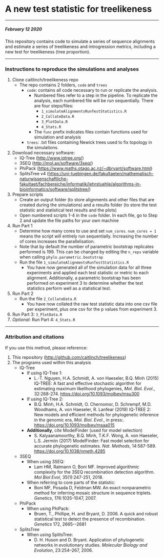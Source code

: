 # A new test statistic for treelikeness
***
##### February 12 2020

This repository contains code to simulate a series of sequence alignments and estimate a series of treelikeness and introgression metrics, including a new test for treelikeness (tree proportion). 

***
### Instructions to reproduce the simulations and analyses
1. Clone caitlinch/treelikeness repo
    * The repo contains 2 folders, `code` and `trees`
        * `code`: contains all code necessary to run or replicate the analysis.
            * Numbered files refer to a step in the pipeline. To replicate the analysis, each numbered file will be run sequentially. There are four steps/files:
                * `1_simulateAlignmentsRunTestStatistics.R`
                * `2_CollateData.R`
                * `3_PlotData.R`
                * `4_Stats.R`
            * The `func` prefix indicates files contain functions used for simulation and analysis
        * `trees`: .txt files containing Newick trees used to fix topology in the simulations.
2. Download necessary software:
    * IQ-Tree (http://www.iqtree.org/)
    * 3SEQ (http://mol.ax/software/3seq/)
    * PhiPack (https://www.maths.otago.ac.nz/~dbryant/software.html)
    * SplitsTree v4 (https://uni-tuebingen.de/fakultaeten/mathematisch-naturwissenschaftliche-fakultaet/fachbereiche/informatik/lehrstuehle/algorithms-in-bioinformatics/software/splitstree/)
3. Prepare scripts
    * Create an output folder (to store alignments and other files that are created during the simulations) and a results folder (to store the test statistic and statistical test results and the plots)
    * Open numbered scripts 1-4 in the `code` folder. In each file, go to Step 2 and update the file paths for your own machine
4. Run Part 1
    * Determine how many cores to use and set `num_cores`. `num_cores = 1` means the script will entirely run sequentially. Increasing the number of cores increases the parallelisation.
    * Note that by default the number of parametric bootstrap replicates performed is 199. This can be changed by editing the `n_reps` variable when calling  `phylo.parametric.bootstrap`
    * Run the file `1_simulateAlignmentsRunTestStatistics.R`
        * You have now generated all of the simulation data for all three experiments and applied each test statistic or metric to each alignment. Additionally, a parametric bootstrap has been performed on experiment 3 to determine whether the test statistics perform well as a statistical test.
5. Run Part 2
    * Run the file `2_CollateData.R`
        * You have now collated the raw test statistic data into one csv file per experiment, plus one csv for the p values from experiment 3.
6. Run Part 3: `3_PlotData.R`
7. _Optional_: Run Part 4: `4_Stats.R`

***
### Attribution and citations
If you use this method, please reference:

1. This repository (http://github.com/caitlinch/treelikeness)
2. The programs used within this analysis
    * IQ-Tree
        * If using IQ-Tree 1:
            * L.-T. Nguyen, H.A. Schmidt, A. von Haeseler, B.Q. Minh (2015) IQ-TREE: A fast and effective stochastic algorithm for estimating maximum likelihood phylogenies, _Mol. Biol. Evol._, 32:268-274. https://doi.org/10.1093/molbev/msu300
        * If using IQ-Tree 2:
            * B.Q. Minh, H.A. Schmidt, O. Chernomor, D. Schrempf, M.D. Woodhams, A. von Haeseler, R. Lanfear (2019) IQ-TREE 2: New models and efficient methods for phylogenetic inference in the genomic era, _Mol. Biol. Evol._, in press:. https://doi.org/10.1093/molbev/msaa015
        * __Additionally__, cite ModelFinder (used for model selection) 
            * S. Kalyaanamoorthy, B.Q. Minh, T.K.F. Wong, A. von Haeseler, L.S. Jermiin (2017) ModelFinder: Fast model selection for accurate phylogenetic estimates. _Nat. Methods_, 14:587-589. https://doi.org/10.1038/nmeth.4285
    * 3SEQ
        * When using 3SEQ: 
            * Lam HM, Ratmann O, Boni MF.  Improved algorithmic complexity for the 3SEQ recombination detection algorithm.  _Mol Biol Evol_, 35(1):247-251, 2018.
        * When referring to core parts of the statistic:
            * Boni MF, Posada D, Feldman MW.  An exact nonparametric method for inferring mosaic structure in sequence triplets.  _Genetics_, 176:1035-1047, 2007.
    * PhiPack
        * When using PhiPack:
            * Bruen, T., Phillipe, H. and Bryant, D. 2006. A quick and robust statistical test to detect the presence of recombination. _Genetics_ 172, 2665--2681
    * SplitsTree
        * When using SplitsTree:
            * D. H. Huson and D. Bryant. Application of phylogenetic networks in evolutionary studies.
_Molecular Biology and Evolution_, 23:254–267, 2006.



